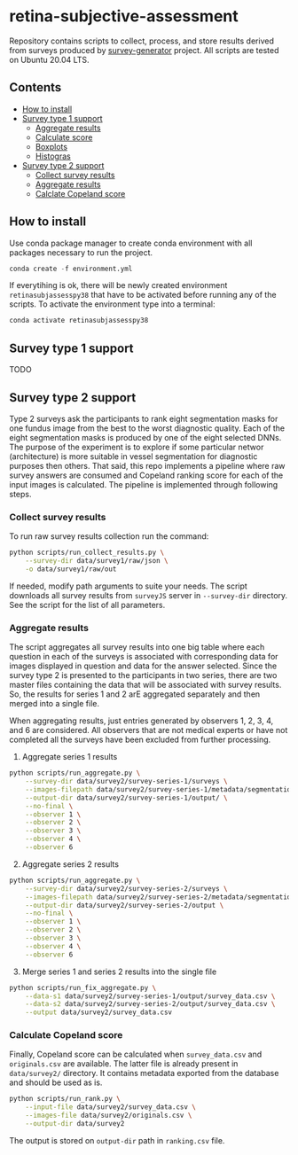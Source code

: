 # retina-subjective-assessment
Repository contains scripts to collect, process, and store results derived from surveys produced by 
[survey-generator](https://github.com/goranagojic/survey-generator.git) project. All scripts are 
tested on Ubuntu 20.04 LTS.

## Contents

- [How to install](#how-to-install)
- [Survey type 1 support](#stype1)
    - [Aggregate results](#s1-aggregate)
    - [Calculate score](#s1-score)
    - [Boxplots](#s1-boxplots)
    - [Histogras](#s1-histograms)
- [Survey type 2 support](#stype2)
    - [Collect survey results](#s2-collect)
    - [Aggregate results](#s2-aggregate)
    - [Calclate Copeland score](#s2-copeland)

## How to install
Use conda package manager to create conda environment with all packages necessary to run the project.
```python
conda create -f environment.yml
```
If everytihing is ok, there will be newly created environment `retinasubjassesspy38` that have to be 
activated before running any of the scripts. To activate the environment type into a terminal:
```bash
conda activate retinasubjassesspy38
``` 

## Survey type 1 support
TODO

## Survey type 2 support
Type 2 surveys ask the participants to rank eight segmentation masks for one fundus image from the best 
to the worst diagnostic quality. Each of the eight segmentation masks is produced by one of the eight selected DNNs.
The purpose of the experiment is to explore if some particular networ (architecture) is more suitable in vessel 
segmentation for diagnostic purposes then others. That said, this repo implements a pipeline where raw survey answers 
are consumed and Copeland ranking score for each of the input images is calculated. The pipeline is implemented through 
following steps.

### Collect survey results
To run raw survey results collection run the command:
```bash
python scripts/run_collect_results.py \
    --survey-dir data/survey1/raw/json \
    -o data/survey1/raw/out
```
If needed, modify path arguments to suite your needs. The script downloads all survey results from `surveyJS` server in `--survey-dir` directory. See the script for the list of all parameters.

### Aggregate results
The script aggregates all survey results into one big table where each question in each of the surveys is associated with corresponding data for images displayed in question and data for the answer selected. Since the survey type 2 is presented to the participants in two series, there are two master files containing the data that will be associated with survey results. So, the results for series 1 and 2 arE aggregated separately and then merged into a single file.

When aggregating results, just entries generated by observers 1, 2, 3, 4, and 6 are considered. All observers that are not medical experts or have not completed all the surveys have been excluded from further processing.

1. Aggregate series 1 results
```bash
python scripts/run_aggregate.py \
    --survey-dir data/survey2/survey-series-1/surveys \
    --images-filepath data/survey2/survey-series-1/metadata/segmentation-masks.csv \
    --output-dir data/survey2/survey-series-1/output/ \
    --no-final \
    --observer 1 \
    --observer 2 \
    --observer 3 \
    --observer 4 \
    --observer 6
```

2. Aggregate series 2 results
```bash
python scripts/run_aggregate.py \
    --survey-dir data/survey2/survey-series-2/surveys \
    --images-filepath data/survey2/survey-series-2/metadata/segmentation-masks.csv \
    --output-dir data/survey2/survey-series-2/output \
    --no-final \
    --observer 1 \
    --observer 2 \
    --observer 3 \
    --observer 4 \
    --observer 6
```

3. Merge series 1 and series 2 results into the single file
```bash
python scripts/run_fix_aggregate.py \
    --data-s1 data/survey2/survey-series-1/output/survey_data.csv \
    --data-s2 data/survey2/survey-series-2/output/survey_data.csv \
    --output data/survey2/survey_data.csv
```

### Calculate Copeland score
Finally, Copeland score can be calculated when `survey_data.csv` and `originals.csv` are available. The latter file is already present in `data/survey2/` directory. It contains metadata exported from the database and should be used as is.
```bash
python scripts/run_rank.py \
    --input-file data/survey2/survey_data.csv \
    --images-file data/survey2/originals.csv \
    --output-dir data/survey2
```
The output is stored on `output-dir` path in `ranking.csv` file.
